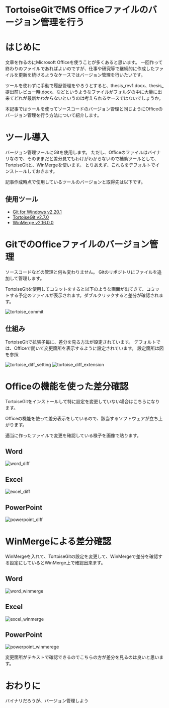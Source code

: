# TortoiseGitでMS Officeファイルのバージョン管理を行う

# はじめに
文章を作るのにMicrosoft Officeを使うことが多くあると思います。
一回作って終わりのファイルであればよいのですが、仕事や研究等で継続的に作成したファイルを更新を続けるようなケースではバージョン管理を行いたいです。

ツールを使わずに手動で履歴管理をやろうとすると、thesis_rev1.docx、thesis_提出前レビュー時.docx、などというようなファイルがフォルダの中に大量に出来てどれが最新かわからないというのは考えられるケースではないでしょうか。

本記事ではツールを使ってソースコードのバージョン管理と同じようにOfficeのバージョン管理を行う方法について紹介します。

# ツール導入
バージョン管理ツールにGitを使用します。
ただし、Officeのファイルはバイナリなので、そのままだと差分見てもわけがわからないので補助ツールとして、TortoiseGitと、WinMergeを使います。
とりあえず、これらをデフォルトでインストールしておきます。

記事作成時点で使用しているツールのバージョンと取得先は以下です。

## 使用ツール
- [Git for Windows v2.20.1](https://gitforwindows.org/)
- [TortoiseGit v2.7.0](https://tortoisegit.org/)
- [WinMerge v2.16.0.0](https://winmergejp.bitbucket.io/)

# GitでのOfficeファイルのバージョン管理
ソースコードなどの管理と何も変わりません。
Gitのリポジトリにファイルを追加して管理します。

TortoiseGitを使用してコミットをすると以下のような画面が出てきて、コミットする予定のファイルが表示されます。ダブルクリックすると差分が確認されます。

![tortoise_commit](tortoise_commit.jpg)

## 仕組み
TortoiseGitで拡張子毎に、差分を見る方法が設定されています。
デフォルトでは、Officeで開いて変更箇所を表示するように設定されています。
設定箇所は図を参照

![tortoise_diff_setting](tortoise_diff_setting.jpg)
![tortoise_diff_extension](tortoise_diff_extension.jpg)

# Officeの機能を使った差分確認
TortoiseGitをインストールして特に設定を変更していない場合はこちらになります。

Officeの機能を使って差分表示をしているので、該当するソフトウェアが立ち上がります。

適当に作ったファイルで変更を確認している様子を画像で貼ります。

## Word
![word_diff](word_diff.png)

## Excel
![excel_diff](excel_diff.png)

## PowerPoint
![powerpoint_diff](powerpoint_diff.png)

# WinMergeによる差分確認
WinMergeを入れて、TortoiseGitの設定を変更して、WinMergeで差分を確認する設定にしているとWinMerge上で確認出来ます。

## Word
![word_winmerge](word_winmerge.png)

## Excel
![excel_winmerge](excel_winmerge.png)

## PowerPoint
![powerpoint_winmerege](powerpoint_winmerge.png)

変更箇所がテキストで確認できるのでこちらの方が差分を見るのは良いと思います。

# おわりに
バイナリだろうが、バージョン管理しよう
